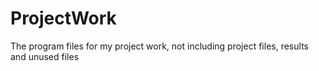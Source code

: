 # ProjectWork
The program files for my project work, not including project files, results and unused files
